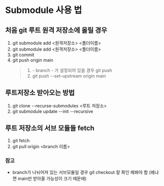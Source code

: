 # Submodule 사용 법

## 처음 git 루트 원격 저장소에 올릴 경우

1. git submodule add <원격저장소> <폴더이름>
2. git submodule add <원격저장소> <폴더이름>
3. git commit
4. git push origin main
   > 1. \- branch - 가 설정되어 있을 경우 git push
   > 2. git push --set-upstream origin main

## 루트저장소 받아오는 방법

1. git clone --recurse-submodules <루트 저장소>
2. git submodule update --init --recursive

## 루트 저장소의 서브 모듈들 fetch

1. git fetch
2. git pull origin <branch 이름>

### 참고

- branch가 나뉘어져 있는 서브모듈일 경우 git checkout 잘 확인 해봐야 함 (왜냐면 main만 받아올 가능성이 크기 때문에)
